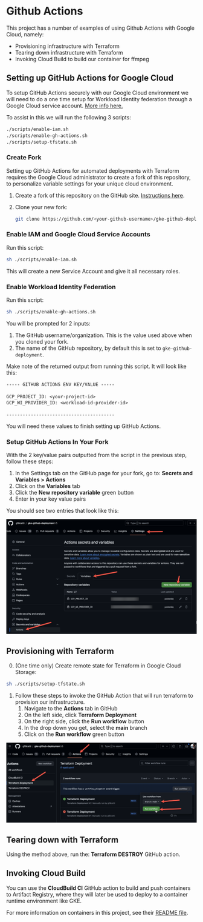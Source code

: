 # Github Actions
This project has a number of examples of using Github Actions with Google Cloud, namely:

- Provisioning infrastructure with Terraform
- Tearing down infrastructure with Terraform
- Invoking Cloud Build to build our container for ffmpeg

## Setting up GitHub Actions for Google Cloud
To setup GitHub Actions securely with our Google Cloud environment we will need to do a one time setup for Workload Identity federation through a Google Cloud service account. [More info here.](https://github.com/google-github-actions/auth?tab=readme-ov-file#workload-identity-federation-through-a-service-account)

To assist in this we will run the following 3 scripts:

```bash
./scripts/enable-iam.sh
./scripts/enable-gh-actions.sh
./scripts/setup-tfstate.sh
```

### Create Fork 

Setting up GitHub Actions for automated deployments with Terraform requires the Google Cloud administrator to create a fork of this repository, to personalize variable settings for your unique cloud environment.

1. Create a fork of this repository on the GitHub site. [Instructions here](https://docs.github.com/en/pull-requests/collaborating-with-pull-requests/working-with-forks/fork-a-repo).

2. Clone your new fork:

    ```bash
    git clone https://github.com/<your-github-username>/gke-github-deployment.git
    ```

### Enable IAM and Google Cloud Service Accounts 

Run this script:

```bash
sh ./scripts/enable-iam.sh
```

This will create a new Service Account and give it all necessary roles.

### Enable Workload Identity Federation 

Run this script: 

```bash
sh ./scripts/enable-gh-actions.sh
```

You will be prompted for 2 inputs:

1. The GitHub username/organization. This is the value used above when you cloned your fork.
1. The name of the GitHub repository, by default this is set to `gke-github-deployment`.

Make note of the returned output from running this script. It will look like this: 

```
----- GITHUB ACTIONS ENV KEY/VALUE -----

GCP_PROJECT_ID: <your-project-id>
GCP_WI_PROVIDER_ID: <workload-id-provider-id>

----------------------------------------
```

You will need these values to finish setting up GitHub Actions. 

### Setup GitHub Actions In Your Fork

With the 2 key/value pairs outputted from the script in the previous step, follow these steps:

1. In the Settings tab on the GitHub page for your fork, go to: **Secrets and Variables > Actions** 
1. Click on the **Variables** tab
1. Click the **New repository variable** green button
1. Enter in your key value pairs

You should see two entries that look like this:

![Setup GitHub Actions in Repository](../docs/img/gh-actions-env-setup.png)

## Provisioning with Terraform

0. (One time only) Create remote state for Terraform in Google Cloud Storage:

  ```bash
  sh ./scripts/setup-tfstate.sh
  ```

1. Follow these steps to invoke the GitHub Action that will run terraform to provision our infrastructure.
    1. Navigate to the **Actions** tab in GitHub
    1. On the left side, click **Terraform Deployment**
    1. On the right side, click the **Run workflow** button
    1. In the drop down you get, select the **main** branch
    1. Click on the **Run workflow** green button

![Run Terraform deployment workflow](../docs/img/gh-actions-workflow-run.png)

## Tearing down with Terraform

Using the method above, run the: **Terraform DESTROY** GitHub action.

## Invoking Cloud Build

You can use the **CloudBuild CI** GitHub action to build and push containers to Artifact Registry, where they will later be used to deploy to a container runtime environment like GKE.

For more information on containers in this project, see their [README file](../containers/ffmpeg/README.md).
